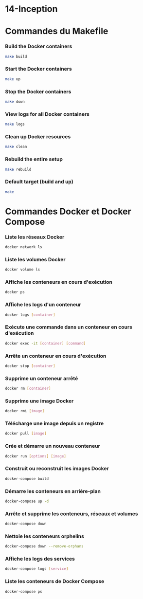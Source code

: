 # 14-Inception

# Commandes du Makefile

### Build the Docker containers
```sh
make build    
```

### Start the Docker containers
```sh
make up   
```

### Stop the Docker containers
```sh
make down    
```

### View logs for all Docker containers
```sh
make logs     
```

### Clean up Docker resources
```sh
make clean   
```

### Rebuild the entire setup
```sh
make rebuild  
```

### Default target (build and up)
```sh
make          
```


# Commandes Docker et Docker Compose

### Liste les réseaux Docker
```sh
docker network ls
```

### Liste les volumes Docker
```sh
docker volume ls
```

### Affiche les conteneurs en cours d'exécution
```sh
docker ps
```

### Affiche les logs d'un conteneur
```sh
docker logs [container]
```

### Exécute une commande dans un conteneur en cours d'exécution
```sh
docker exec -it [container] [command]
```

### Arrête un conteneur en cours d'exécution
```sh
docker stop [container]
```

### Supprime un conteneur arrêté
```sh
docker rm [container]
```

### Supprime une image Docker
```sh
docker rmi [image]
```

### Télécharge une image depuis un registre
```sh
docker pull [image]
```

### Crée et démarre un nouveau conteneur
```sh
docker run [options] [image]
```

### Construit ou reconstruit les images Docker
```sh
docker-compose build
```

### Démarre les conteneurs en arrière-plan
```sh
docker-compose up -d
```

### Arrête et supprime les conteneurs, réseaux et volumes
```sh
docker-compose down
```

### Nettoie les conteneurs orphelins
```sh
docker-compose down --remove-orphans
```

### Affiche les logs des services
```sh
docker-compose logs [service]
```

### Liste les conteneurs de Docker Compose
```sh
docker-compose ps
```
